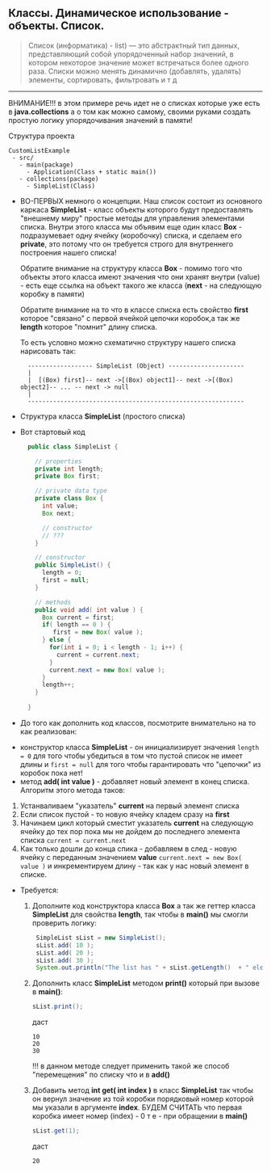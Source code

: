 ## Классы. Динамическое использование - объекты. Список.

> Список (информатика) - list) — это абстрактный тип данных, представляющий собой упорядоченный набор значений, в котором некоторое значение может встречаться более одного раза. Списки можно менять динамично (добавлять, удалять) элементы, сортировать, фильтровать и т д

---

ВНИМАНИЕ!!! в этом примере речь идет не о списках которые уже есть в **java.collections** а о том как можно самому, своими руками создать простую логику упорядочивания значений в памяти!

Структура проекта
```
CustomListExample
 - src/
   - main(package)
     - Application(Class + static main())
   - collections(package)
     - SimpleList(Class)
```

* ВО-ПЕРВЫХ немного о концепции. Наш список состоит из основного каркаса **SimpleList** - класс объекты которого будут предоставлять "внешнему миру" простые методы для управления элементами списка. Внутри этого класса мы объявим еще один класс **Box** - подразумевает одну ячейку (коробочку) списка, и сделаем его **private**, это потому что он требуется строго для внутреннего построения нашего списка! 
  
  Обратите внимание на структуру класса **Box** - помимо того что объекты этого класса имеют значения что они хранят внутри (value) - есть еще ссылка на объект такого же класса (**next** - на следующую коробку в памяти)
  
  Обратите внимание на то что в классе списка есть свойство **first** которое "связано" с первой ячейкой цепочки коробок,а так же **length** которое "помнит" длину списка.

  То есть условно можно схематично структуру нашего списка нарисовать так:
  ```
    ------------------ SimpleList (Object) ---------------------
    |
    |  [(Box) first]-- next ->[(Box) object1]-- next ->[(Box) object2]-- ... -- next -> null 
    |
    ------------------------------------------------------------
  ```

* Структура класса **SimpleList** (простого списка) 

* Вот стартовый код
 
  ```java
    public class SimpleList {

      // properties
      private int length;
      private Box first;

      // private data type
      private class Box {
        int value;
        Box next;

        // constructor
        // ???
      }

      // constructor
      public SimpleList() {
        length = 0;
        first = null;
      }

      // methods
      public void add( int value ) {
        Box current = first;
        if( length == 0 ) {
           first = new Box( value );
        } else {
          for(int i = 0; i < length - 1; i++) {
            current = current.next; 
          }
          current.next = new Box( value );
        }
        length++;
      }
    
    }

  ```  


* До того как дополнить код классов, посмотрите внимательно на то как реализован:
 - конструктор класса  **SimpleList** - он инициализирует значения ```length = 0``` для того чтобы убедиться в том что пустой список не имеет длины и ```first = null``` для того чтобы гарантировать что "цепочки" из коробок пока нет!
 - метод **add( int value )** - добавляет новый элемент в конец списка. Алгоритм этого метода таков:
  1. Устанваливаем "указатель" **current** на первый элемент списка
  2. Если список пустой - то новую ячейку кладем сразу на **first**
  3. Начинаем цикл который сместит указатель **current** на следующую ячейку до тех пор пока мы не дойдем до последнего элемента списка ```current = current.next```
  4. Как только дошли до конца спика - добавляем в след - новую ячейку с переданным значением **value** ```current.next = new Box( value )``` и инкрементируем длину - так как у нас новый элемент в списке.

* Требуется:
  1. Дополните код конструктора класса **Box** а так же геттер класса **SimpleList** для свойства **length**, так чтобы в **main()** мы смогли проверить логику:
     ```java
      SimpleList sList = new SimpleList();
      sList.add( 10 );
      sList.add( 20 );
      sList.add( 30 );
      System.out.println("The list has " + sList.getLength()  + " elements" );
     ```
  2. Дополнить класс **SimpleList** методом **print()** который при вызове в **main()**:
       ```java
       sList.print();
       ```
      даст 

      ```
      10
      20
      30
      ``` 

      !!! в данном методе следует применить такой же способ "перемещения" по списку что и в **add()** 
  
  3. Добавить метод **int get( int index )**  в класс **SimpleList** так чтобы он вернул значение из той коробки порядковый номер которой мы указали в аргументе **index**. БУДЕМ СЧИТАТЬ что первая коробка имеет номер (index) - 0
     т е - при обращении в **main()**
      ```java
      sList.get(1);
      ```
      даст 

      ```
      20
      ```